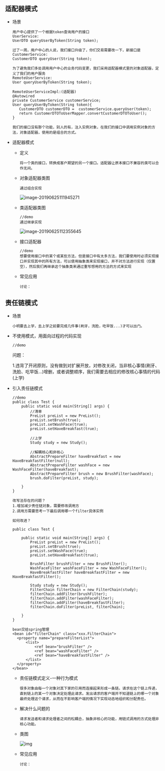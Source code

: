 ## 适配器模式

- 场景

  ```
  用户中心提供了一个根据token查询用户的接口
  UserService:
  UserDTO queryUserByToken(String token);
  
  过了一周，用户中心的人说，我们接口升级了，你们交易需要改一下，新接口是
  CustomerService:
  CustomerDTO queryUser(String token);
  
  为了避免我们多处调用用户中心的业务代码变更，我们采用适配器模式里的对象适配器，定义了我们的用户服务
  RemoteUserService:
  User queryUserByToken(String token);
  
  RemoteUserServiceImpl:(适配器)
  @Autowired
  private CustomerService customerService;
  User queryUserByToken(String token){
     CustomerDTO customerDTO =  customerService.queryUser(token);
     return CustomerDTOToUserMapper.convertCustomerDTOToUser();
  }
  
  我们的接口没有那个功能，别人的有，注入实例对象，在我们的接口中调用实例对象的方法，对象适配器，使用的是组合的方式。
  ```

- 适配器模式

  - 定义

    ```
    将一个类的接口，转换成客户期望的另一个接口。适配器让原本接口不兼容的类可以合作无间。
    ```

  - 对象适配器类图

    ```
    通过组合实现
    ```

    ![image-20190625111945271](/var/folders/qh/skk3h6cj2w51d92dj2wb57m40000gn/T/abnerworks.Typora/image-20190625111945271.png)

  - 类适配器类图

    ```
    //demo
    通过继承实现
    ```

    ![image-20190625112355645](/var/folders/qh/skk3h6cj2w51d92dj2wb57m40000gn/T/abnerworks.Typora/image-20190625112355645.png)

  - 接口适配器

    ```
    //demo
    想要使用接口中的某个或某些方法，但是接口中有太多方法，我们要使用时必须实现接口并实现其中的所有方法，可以使用抽象类来实现接口，并不对方法进行实现（仅置空），然后我们再继承这个抽象类来通过重写想用的方法的方式来实现
    ```

  - 常见应用

    ```
    讨论：
    ```

## 责任链模式

- 场景

  ```
  小明要去上学，去上学之前要完成几件事(刷牙，洗脸，吃早饭...)才可以出门。
  ```

- 不使用模式，用面向过程的代码实现

  ```
  //demo
  ```

  问题：

  1.违背了开闭原则，没有做到对扩展开放，对修改关闭，当非核心事情(刷牙、洗脸、吃早饭...)增删，或者调整顺序，我们需要去相应的修改核心事情的代码(上学)

- 引入责任链模式

  ```
  //demo
  public class Test {
      public static void main(String[] args) {
          //清单
          PreList preList = new PreList();
          preList.setBrush(true);
          preList.setWashFace(true);
          preList.setHaveBreakfast(true);
  
          //上学
          Study study = new Study();
  
          //解耦核心和非核心
          AbstractPrepareFilter haveBreakfast = new HaveBreakfastFilter(null);
          AbstractPrepareFilter washFace = new WashFaceFilter(haveBreakfast);
          AbstractPrepareFilter brush = new BrushFilter(washFace);
          brush.doFilter(preList, study);
  
      }
  }
  
  改写法存在的问题？
  1.增加减少责任链对象，需要修改调用方
  2.调用方需要思考一下最后调用哪一个filter具体实例
  
  如何改进？
  
  public class Test {
  
      public static void main(String[] args) {
          PreList preList = new PreList();
          preList.setBrush(true);
          preList.setWashFace(true);
          preList.setHaveBreakfast(true);
  
          BrushFilter brushFilter = new BrushFilter();
          WashFaceFilter washFaceFilter = new WashFaceFilter();
          HaveBreakfastFilter haveBreakfastFilter = new HaveBreakfastFilter();
  
          Study study = new Study();
          FilterChain filterChain = new FilterChain(study);
          filterChain.addFilter(brushFilter);
          filterChain.addFilter(washFaceFilter);
          filterChain.addFilter(haveBreakfastFilter);
          filterChain.doFilter(preList, filterChain);
  
      }
  }
  
  bean交给spring管理
  <bean id="filterChain" class="xxx.FilterChain">
  	<property name="prepareFilterList">
  		<list>
  			<ref bean="brushFilter" />
  			<ref bean="washFaceFilter" />
  			<ref bean="haveBreakfastFilter" />
  		</list>
  	</property>
  </bean>
  
  ```

  - 责任链模式定义-一种行为模式

    ```
    很多对象由每一个对象对其下家的引用而连接起来形成一条链。请求在这个链上传递，直到链上的某一个对象决定处理此请求。发出请求的客户端并不知道链上的哪一个对象最终处理这个请求，从而在不影响客户端的情况下实现动态地组织和分配责任。
    ```

  - 解决什么问题的

    ```
    请求发送者和请求处理者之间的松耦合，抽象非核心的功能，用链式调用的方式处理非核心功能。
    ```

  - 类图

    ![img](https://timgsa.baidu.com/timg?image&quality=80&size=b9999_10000&sec=1561973315&di=6dea8e0db9515bd0d9371bd74c3b4d54&imgtype=jpg&er=1&src=http%3A%2F%2Fimage.laijianfeng.org%2F20181030205553.jpg)

  - 常见应用

    ```
    讨论：
    ```